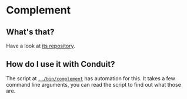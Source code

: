 # Complement

## What's that?

Have a look at [its repository](https://github.com/matrix-org/complement).

## How do I use it with Conduit?

The script at [`../bin/complement`](../bin/complement) has automation for this.
It takes a few command line arguments, you can read the script to find out what
those are.

